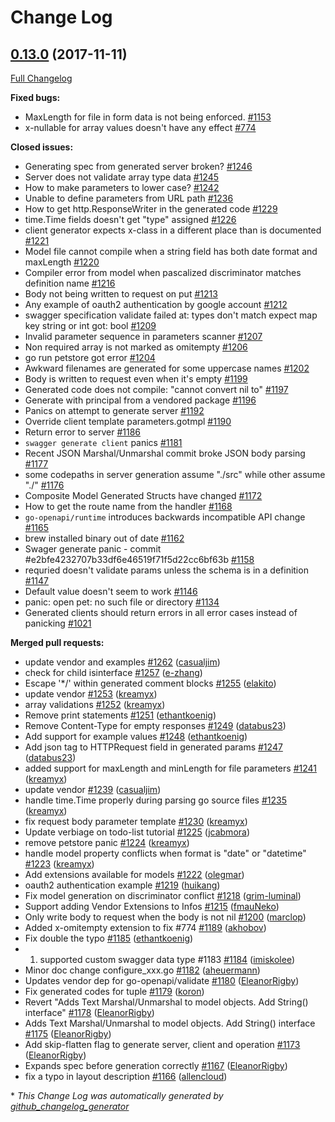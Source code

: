# Change Log

## [0.13.0](https://github.com/istforks/go-swagger/tree/0.13.0) (2017-11-11)
[Full Changelog](https://github.com/istforks/go-swagger/compare/0.12.0...0.13.0)

**Fixed bugs:**

- MaxLength for file in form data is not being enforced. [\#1153](https://github.com/istforks/go-swagger/issues/1153)
- x-nullable for array values doesn't have any effect [\#774](https://github.com/istforks/go-swagger/issues/774)

**Closed issues:**

- Generating spec from generated server broken? [\#1246](https://github.com/istforks/go-swagger/issues/1246)
- Server does not validate array type data [\#1245](https://github.com/istforks/go-swagger/issues/1245)
- How to make parameters to lower case?  [\#1242](https://github.com/istforks/go-swagger/issues/1242)
- Unable to define parameters from URL path [\#1236](https://github.com/istforks/go-swagger/issues/1236)
- How to get http.ResponseWriter in the generated code [\#1229](https://github.com/istforks/go-swagger/issues/1229)
- time.Time fields doesn't get "type" assigned  [\#1226](https://github.com/istforks/go-swagger/issues/1226)
- client generator expects x-class in a different place than is documented [\#1221](https://github.com/istforks/go-swagger/issues/1221)
- Model file cannot compile when a string field has both date format and maxLength [\#1220](https://github.com/istforks/go-swagger/issues/1220)
- Compiler error from model when pascalized discriminator matches definition name [\#1216](https://github.com/istforks/go-swagger/issues/1216)
- Body not being written to request on put [\#1213](https://github.com/istforks/go-swagger/issues/1213)
- Any example of oauth2 authentication by google account [\#1212](https://github.com/istforks/go-swagger/issues/1212)
- swagger specification validate failed at:  types don't match expect map key string or int got: bool [\#1209](https://github.com/istforks/go-swagger/issues/1209)
- Invalid parameter sequence in parameters scanner [\#1207](https://github.com/istforks/go-swagger/issues/1207)
- Non required array is not marked as omitempty [\#1206](https://github.com/istforks/go-swagger/issues/1206)
- go run petstore got error [\#1204](https://github.com/istforks/go-swagger/issues/1204)
- Awkward filenames are generated for some uppercase names [\#1202](https://github.com/istforks/go-swagger/issues/1202)
- Body is written to request even when it's empty [\#1199](https://github.com/istforks/go-swagger/issues/1199)
- Generated code does not compile: "cannot convert nil to" [\#1197](https://github.com/istforks/go-swagger/issues/1197)
- Generate with principal from a vendored package [\#1196](https://github.com/istforks/go-swagger/issues/1196)
- Panics on attempt to generate server [\#1192](https://github.com/istforks/go-swagger/issues/1192)
- Override client template parameters.gotmpl [\#1190](https://github.com/istforks/go-swagger/issues/1190)
- Return error to server [\#1186](https://github.com/istforks/go-swagger/issues/1186)
- `swagger generate client` panics [\#1181](https://github.com/istforks/go-swagger/issues/1181)
- Recent JSON Marshal/Unmarshal commit broke JSON body parsing [\#1177](https://github.com/istforks/go-swagger/issues/1177)
- some codepaths in server generation assume "./src" while other assume "./"  [\#1176](https://github.com/istforks/go-swagger/issues/1176)
- Composite Model Generated Structs have changed [\#1172](https://github.com/istforks/go-swagger/issues/1172)
- How to get the route name from the handler [\#1168](https://github.com/istforks/go-swagger/issues/1168)
- `go-openapi/runtime` introduces backwards incompatible API change [\#1165](https://github.com/istforks/go-swagger/issues/1165)
- brew installed binary out of date [\#1162](https://github.com/istforks/go-swagger/issues/1162)
- Swager generate panic - commit \#e2bfe4232707b33df6e46519f71f5d22cc6bf63b [\#1158](https://github.com/istforks/go-swagger/issues/1158)
- requried doesn't validate params unless the schema is in a definition [\#1147](https://github.com/istforks/go-swagger/issues/1147)
- Default value doesn't seem to work [\#1146](https://github.com/istforks/go-swagger/issues/1146)
- panic: open pet: no such file or directory [\#1134](https://github.com/istforks/go-swagger/issues/1134)
- Generated clients should return errors in all error cases instead of panicking [\#1021](https://github.com/istforks/go-swagger/issues/1021)

**Merged pull requests:**

- update vendor and examples [\#1262](https://github.com/istforks/go-swagger/pull/1262) ([casualjim](https://github.com/casualjim))
- check for child isinterface [\#1257](https://github.com/istforks/go-swagger/pull/1257) ([e-zhang](https://github.com/e-zhang))
- Escape '\*/' within generated comment blocks [\#1255](https://github.com/istforks/go-swagger/pull/1255) ([elakito](https://github.com/elakito))
- update vendor [\#1253](https://github.com/istforks/go-swagger/pull/1253) ([kreamyx](https://github.com/kreamyx))
- array validations [\#1252](https://github.com/istforks/go-swagger/pull/1252) ([kreamyx](https://github.com/kreamyx))
- Remove print statements [\#1251](https://github.com/istforks/go-swagger/pull/1251) ([ethantkoenig](https://github.com/ethantkoenig))
- Remove Content-Type for empty responses [\#1249](https://github.com/istforks/go-swagger/pull/1249) ([databus23](https://github.com/databus23))
- Add support for example values [\#1248](https://github.com/istforks/go-swagger/pull/1248) ([ethantkoenig](https://github.com/ethantkoenig))
- Add json tag to HTTPRequest field in generated params [\#1247](https://github.com/istforks/go-swagger/pull/1247) ([databus23](https://github.com/databus23))
- added support for maxLength and minLength for file parameters [\#1241](https://github.com/istforks/go-swagger/pull/1241) ([kreamyx](https://github.com/kreamyx))
- update vendor [\#1239](https://github.com/istforks/go-swagger/pull/1239) ([casualjim](https://github.com/casualjim))
- handle time.Time properly during parsing go source files [\#1235](https://github.com/istforks/go-swagger/pull/1235) ([kreamyx](https://github.com/kreamyx))
- fix request body parameter template [\#1230](https://github.com/istforks/go-swagger/pull/1230) ([kreamyx](https://github.com/kreamyx))
- Update verbiage on todo-list tutorial [\#1225](https://github.com/istforks/go-swagger/pull/1225) ([jcabmora](https://github.com/jcabmora))
- remove petstore panic [\#1224](https://github.com/istforks/go-swagger/pull/1224) ([kreamyx](https://github.com/kreamyx))
- handle model property conflicts when format is "date" or "datetime" [\#1223](https://github.com/istforks/go-swagger/pull/1223) ([kreamyx](https://github.com/kreamyx))
- Add extensions available for models [\#1222](https://github.com/istforks/go-swagger/pull/1222) ([olegmar](https://github.com/olegmar))
- oauth2 authentication example [\#1219](https://github.com/istforks/go-swagger/pull/1219) ([huikang](https://github.com/huikang))
- Fix model generation on discriminator conflict [\#1218](https://github.com/istforks/go-swagger/pull/1218) ([grim-luminal](https://github.com/grim-luminal))
- Support adding Vendor Extensions to Infos [\#1215](https://github.com/istforks/go-swagger/pull/1215) ([fmauNeko](https://github.com/fmauNeko))
- Only write body to request when the body is not nil [\#1200](https://github.com/istforks/go-swagger/pull/1200) ([marclop](https://github.com/marclop))
- Added x-omitempty extension to fix \#774 [\#1189](https://github.com/istforks/go-swagger/pull/1189) ([akhobov](https://github.com/akhobov))
- Fix double the typo [\#1185](https://github.com/istforks/go-swagger/pull/1185) ([ethantkoenig](https://github.com/ethantkoenig))
- 1. supported custom swagger data type \#1183 [\#1184](https://github.com/istforks/go-swagger/pull/1184) ([imiskolee](https://github.com/imiskolee))
- Minor doc change configure\_xxx.go [\#1182](https://github.com/istforks/go-swagger/pull/1182) ([aheuermann](https://github.com/aheuermann))
- Updates vendor dep for go-openapi/validate [\#1180](https://github.com/istforks/go-swagger/pull/1180) ([EleanorRigby](https://github.com/EleanorRigby))
- Fix generated codes for tuple [\#1179](https://github.com/istforks/go-swagger/pull/1179) ([koron](https://github.com/koron))
- Revert "Adds Text Marshal/Unmarshal to model objects. Add String\(\) interface" [\#1178](https://github.com/istforks/go-swagger/pull/1178) ([EleanorRigby](https://github.com/EleanorRigby))
- Adds Text Marshal/Unmarshal to model objects. Add String\(\) interface [\#1175](https://github.com/istforks/go-swagger/pull/1175) ([EleanorRigby](https://github.com/EleanorRigby))
- Add skip-flatten flag to generate server, client and operation [\#1173](https://github.com/istforks/go-swagger/pull/1173) ([EleanorRigby](https://github.com/EleanorRigby))
- Expands spec before generation correctly [\#1167](https://github.com/istforks/go-swagger/pull/1167) ([EleanorRigby](https://github.com/EleanorRigby))
- fix a typo in layout description [\#1166](https://github.com/istforks/go-swagger/pull/1166) ([allencloud](https://github.com/allencloud))

\* *This Change Log was automatically generated by [github_changelog_generator](https://github.com/skywinder/Github-Changelog-Generator)*